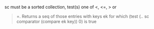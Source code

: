 sc must be a sorted collection, test(s) one of <, <=, > or
  >=. Returns a seq of those entries with keys ek for
  which (test (.. sc comparator (compare ek key)) 0) is true